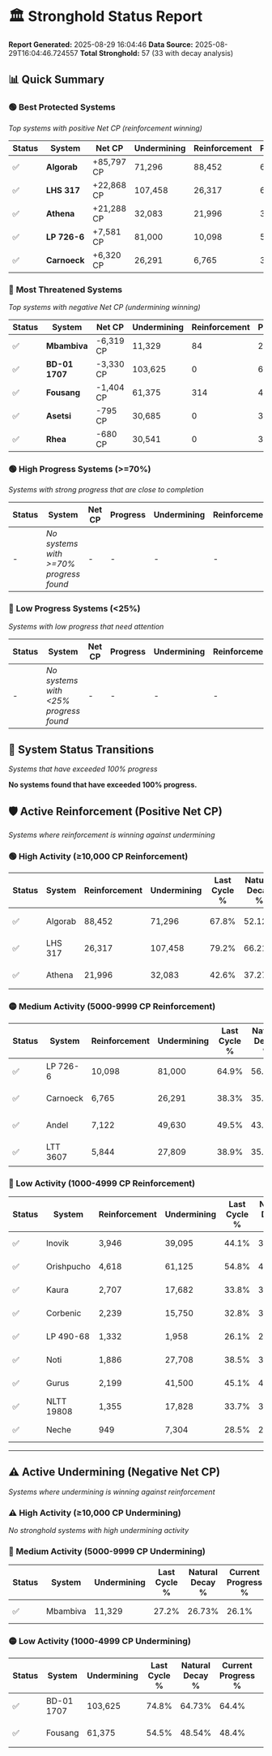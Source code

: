 # 🏛️ Stronghold Status Report

**Report Generated:** 2025-08-29 16:04:46
**Data Source:** 2025-08-29T16:04:46.724557
**Total Stronghold:** 57 (33 with decay analysis)

## 📊 Quick Summary

### 🟢 **Best Protected Systems**
*Top systems with positive Net CP (reinforcement winning)*

| Status | System | Net CP | Undermining | Reinforcement | Progress |
|--------|--------|--------|-------------|---------------|----------|
| ✅ | **Algorab** | +85,797 CP | 71,296 | 88,452 | 60.7% |
| ✅ | **LHS 317** | +22,868 CP | 107,458 | 26,317 | 68.5% |
| ✅ | **Athena** | +21,288 CP | 32,083 | 21,996 | 39.4% |
| ✅ | **LP 726-6** | +7,581 CP | 81,000 | 10,098 | 56.8% |
| ✅ | **Carnoeck** | +6,320 CP | 26,291 | 6,765 | 35.7% |

### 🔴 **Most Threatened Systems**
*Top systems with negative Net CP (undermining winning)*

| Status | System | Net CP | Undermining | Reinforcement | Progress |
|--------|--------|--------|-------------|---------------|----------|
| ✅ | **Mbambiva** | -6,319 CP | 11,329 | 84 | 26.1% |
| ✅ | **BD-01 1707** | -3,330 CP | 103,625 | 0 | 64.4% |
| ✅ | **Fousang** | -1,404 CP | 61,375 | 314 | 48.4% |
| ✅ | **Asetsi** | -795 CP | 30,685 | 0 | 36.6% |
| ✅ | **Rhea** | -680 CP | 30,541 | 0 | 36.6% |

### 🟢 **High Progress Systems (>=70%)**
*Systems with strong progress that are close to completion*

| Status | System | Net CP | Progress | Undermining | Reinforcement |
|--------|--------|--------|----------|-------------|---------------|
| - | *No systems with >=70% progress found* | - | - | - | - |

### 🔴 **Low Progress Systems (<25%)**
*Systems with low progress that need attention*

| Status | System | Net CP | Progress | Undermining | Reinforcement |
|--------|--------|--------|----------|-------------|---------------|
| - | *No systems with <25% progress found* | - | - | - | - |
## 🔄 System Status Transitions
*Systems that have exceeded 100% progress*

**No systems found that have exceeded 100% progress.**

## 🛡️ Active Reinforcement (Positive Net CP)
*Systems where reinforcement is winning against undermining*

### 🟢 High Activity (≥10,000 CP Reinforcement)

| Status | System | Reinforcement | Undermining | Last Cycle % | Natural Decay % | Current Progress % | Current CP | Net CP | Activity |
|--------|--------|---------------|-------------|--------------|-----------------|-------------------|------------|--------|----------|
| ✅ | Algorab | 88,452 | 71,296 | 67.8% | 52.12% | 60.7% | 607,000 | +85,797 | 🟢 High Reinforcement |
| ✅ | LHS 317 | 26,317 | 107,458 | 79.2% | 66.21% | 68.5% | 685,000 | +22,868 | 🟢 High Reinforcement |
| ✅ | Athena | 21,996 | 32,083 | 42.6% | 37.27% | 39.4% | 393,999 | +21,288 | 🟢 High Reinforcement |

### 🟡 Medium Activity (5000-9999 CP Reinforcement)

| Status | System | Reinforcement | Undermining | Last Cycle % | Natural Decay % | Current Progress % | Current CP | Net CP | Activity |
|--------|--------|---------------|-------------|--------------|-----------------|-------------------|------------|--------|----------|
| ✅ | LP 726-6 | 10,098 | 81,000 | 64.9% | 56.04% | 56.8% | 568,000 | +7,581 | 🟡 Medium Reinforcement |
| ✅ | Carnoeck | 6,765 | 26,291 | 38.3% | 35.07% | 35.7% | 357,000 | +6,320 | 🟡 Medium Reinforcement |
| ✅ | Andel | 7,122 | 49,630 | 49.5% | 43.94% | 44.5% | 445,000 | +5,603 | 🟡 Medium Reinforcement |
| ✅ | LTT 3607 | 5,844 | 27,809 | 38.9% | 35.58% | 36.1% | 361,000 | +5,173 | 🟡 Medium Reinforcement |

### 🔴 Low Activity (1000-4999 CP Reinforcement)

| Status | System | Reinforcement | Undermining | Last Cycle % | Natural Decay % | Current Progress % | Current CP | Net CP | Activity |
|--------|--------|---------------|-------------|--------------|-----------------|-------------------|------------|--------|----------|
| ✅ | Inovik | 3,946 | 39,095 | 44.1% | 39.91% | 40.2% | 402,000 | +2,859 | 🔵 Low Reinforcement |
| ✅ | Orishpucho | 4,618 | 61,125 | 54.8% | 48.42% | 48.7% | 487,000 | +2,838 | 🔵 Low Reinforcement |
| ✅ | Kaura | 2,707 | 17,682 | 33.8% | 31.75% | 32.0% | 320,000 | +2,535 | 🔵 Low Reinforcement |
| ✅ | Corbenic | 2,239 | 15,750 | 32.8% | 30.99% | 31.2% | 312,000 | +2,101 | 🔵 Low Reinforcement |
| ✅ | LP 490-68 | 1,332 | 1,958 | 26.1% | 25.72% | 25.9% | 259,000 | +1,768 | 🔵 Low Reinforcement |
| ✅ | Noti | 1,886 | 27,708 | 38.5% | 35.57% | 35.7% | 357,000 | +1,287 | 🔵 Low Reinforcement |
| ✅ | Gurus | 2,199 | 41,500 | 45.1% | 40.89% | 41.0% | 410,000 | +1,145 | 🔵 Low Reinforcement |
| ✅ | NLTT 19808 | 1,355 | 17,828 | 33.7% | 31.79% | 31.9% | 319,000 | +1,137 | 🔵 Low Reinforcement |
| ✅ | Neche | 949 | 7,304 | 28.5% | 27.70% | 27.8% | 278,000 | +1,000 | 🔵 Low Reinforcement |


---

## ⚠️ Active Undermining (Negative Net CP)
*Systems where undermining is winning against reinforcement*

### ⚠️ High Activity (≥10,000 CP Undermining)

*No stronghold systems with high undermining activity*

### 🔶 Medium Activity (5000-9999 CP Undermining)

| Status | System | Undermining | Last Cycle % | Natural Decay % | Current Progress % | Reinforcement | Current CP | Net CP | Activity |
|--------|--------|-------------|--------------|-----------------|-------------------|---------------|------------|--------|----------|
| ✅ | Mbambiva | 11,329 | 27.2% | 26.73% | 26.1% | 84 | 261,000 | -6,319 | 🔶 Medium Undermining |

### 🟡 Low Activity (1000-4999 CP Undermining)

| Status | System | Undermining | Last Cycle % | Natural Decay % | Current Progress % | Reinforcement | Current CP | Net CP | Activity |
|--------|--------|-------------|--------------|-----------------|-------------------|---------------|------------|--------|----------|
| ✅ | BD-01 1707 | 103,625 | 74.8% | 64.73% | 64.4% | 0 | 644,000 | -3,330 | 🟡 Low Undermining |
| ✅ | Fousang | 61,375 | 54.5% | 48.54% | 48.4% | 314 | 484,000 | -1,404 | 🟡 Low Undermining |
